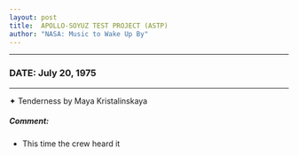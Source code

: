 ```yaml
---
layout: post
title:  APOLLO-SOYUZ TEST PROJECT (ASTP)
author: "NASA: Music to Wake Up By"
---
```


----
### DATE: July 20, 1975
----
✦ Tenderness by Maya Kristalinskaya

##### Comment:
* This time the crew heard it
